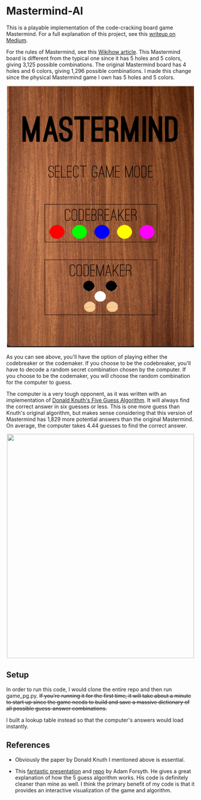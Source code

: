 # Mastermind-AI

This is a playable implementation of the code-cracking board game Mastermind. For a full explanation of this project, see this [writeup on Medium](https://medium.com/@aydinschwa/solving-mastermind-641411708d01).

For the rules of Mastermind, see this [Wikihow article](https://www.wikihow.com/Play-Mastermind). This Mastermind board is different from the typical one since it has 5 holes and 5 colors, giving 3,125 possible combinations. The original Mastermind board has 4 holes and 6 colors, giving 1,296 possible combinations. I made this change since the physical Mastermind game I own has 5 holes and 5 colors.


<p align="center">
  <img src="images/title.png" width="500" height="700"/>
</p>

As you can see above, you'll have the option of playing either the codebreaker or the codemaker. If you choose to be the codebreaker, you'll have to decode a random secret combination chosen by the computer. If you choose to be the codemaker, you will choose the random combination for the computer to guess. 

The computer is a very tough opponent, as it was written with an implementation of [Donald Knuth's Five Guess Algorithm](https://www.cs.uni.edu/~wallingf/teaching/cs3530/resources/knuth-mastermind.pdf). It will always find the correct answer in six guesses or less. This is one more guess than Knuth's original algorithm, but makes sense considering that this version of Mastermind has 1,829 more potential answers than the original Mastermind. On average, the computer takes 4.44 guesses to find the correct answer.

<p align="center">
  <img src="images/algo_demo_loop.gif" width="500" height="600"/>
</p>


## Setup

In order to run this code, I would clone the entire repo and then run game_pg.py. ~~If you're running it for the first time, it will take about a minute to start up since the game needs to build and save a massive dictionary of all possible guess-answer combinations.~~ 

I built a lookup table instead so that the computer's answers would load instantly.

## References

- Obviously the paper by Donald Knuth I mentioned above is essential.

- This [fantastic presentation](https://www.youtube.com/watch?v=Okm_t5T1PiA) and [repo](https://github.com/agfor/talks/tree/master/beating_mastermind) by Adam Forsyth. He gives a great explanation of how the 5 guess algorithm works. His code is definitely cleaner than mine as well. I think the primary benefit of my code is that it provides an interactive visualization of the game and algorithm.
